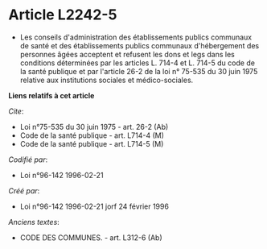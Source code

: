 # Article L2242-5

- Les conseils d'administration des établissements publics communaux de santé et des établissements publics communaux
d'hébergement des personnes âgées acceptent et refusent les dons et legs dans les conditions déterminées par les articles L.
714-4 et L. 714-5 du code de la santé publique et par l'article 26-2 de la loi n° 75-535 du 30 juin 1975 relative aux
institutions sociales et médico-sociales.

**Liens relatifs à cet article**

_Cite_:

  - Loi n°75-535 du 30 juin 1975 - art. 26-2 (Ab)
  - Code de la santé publique - art. L714-4 (M)
  - Code de la santé publique - art. L714-5 (M)

_Codifié par_:

  - Loi n°96-142 1996-02-21

_Créé par_:

  - Loi n°96-142 1996-02-21 jorf 24 février 1996

_Anciens textes_:

  - CODE DES COMMUNES. - art. L312-6 (Ab)
